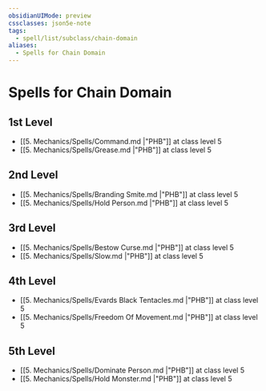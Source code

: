 ```yaml
---
obsidianUIMode: preview
cssclasses: json5e-note
tags:
  - spell/list/subclass/chain-domain
aliases:
  - Spells for Chain Domain
---
```

# Spells for Chain Domain

## 1st Level

- [[5. Mechanics/Spells/Command.md \|"PHB"]] at class level 5
- [[5. Mechanics/Spells/Grease.md \|"PHB"]] at class level 5

## 2nd Level

- [[5. Mechanics/Spells/Branding Smite.md \|"PHB"]] at class level 5
- [[5. Mechanics/Spells/Hold Person.md \|"PHB"]] at class level 5

## 3rd Level

- [[5. Mechanics/Spells/Bestow Curse.md \|"PHB"]] at class level 5
- [[5. Mechanics/Spells/Slow.md \|"PHB"]] at class level 5

## 4th Level

- [[5. Mechanics/Spells/Evards Black Tentacles.md \|"PHB"]] at class level 5
- [[5. Mechanics/Spells/Freedom Of Movement.md \|"PHB"]] at class level 5

## 5th Level

- [[5. Mechanics/Spells/Dominate Person.md \|"PHB"]] at class level 5
- [[5. Mechanics/Spells/Hold Monster.md \|"PHB"]] at class level 5
